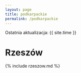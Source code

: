 ```yaml
---
layout: page
title: podkarpackie
permalink: /podkarpackie
---
```

Ostatnia aktualizacja: {{ site.time }}

# Rzeszów

{% include rzeszow.md %}
